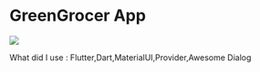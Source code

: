 # GreenGrocer App

<img src="https://cdn.discordapp.com/attachments/849916105144139807/910809795685146624/Screenshot_1.png" />

What did I use : Flutter,Dart,MaterialUI,Provider,Awesome Dialog
